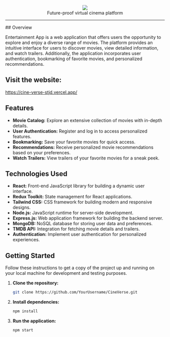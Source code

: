 <p align="center">
    <img src="../../asset/logo.png"><br>
    Future-proof virtual cinema platform
</p>

<hr>
## Overview

Entertainment App is a web application that offers users the opportunity to explore and enjoy a diverse range of movies. The platform provides an intuitive interface for users to discover movies, view detailed information, and watch trailers. Additionally, the application incorporates user authentication, bookmarking of favorite movies, and personalized recommendations.

## Visit the website:
   https://cine-verse-stjd.vercel.app/

## Features

- **Movie Catalog:** Explore an extensive collection of movies with in-depth details.
- **User Authentication:** Register and log in to access personalized features.
- **Bookmarking:** Save your favorite movies for quick access.
- **Recommendations:** Receive personalized movie recommendations based on your preferences.
- **Watch Trailers:** View trailers of your favorite movies for a sneak peek.

## Technologies Used

- **React:** Front-end JavaScript library for building a dynamic user interface.
- **Redux Toolkit:** State management for React applications.
- **Tailwind CSS:** CSS framework for building modern and responsive designs.
- **Node.js:** JavaScript runtime for server-side development.
- **Express.js:** Web application framework for building the backend server.
- **MongoDB:** NoSQL database for storing user data and preferences.
- **TMDB API:** Integration for fetching movie details and trailers.
- **Authentication:** Implement user authentication for personalized experiences.

## Getting Started

Follow these instructions to get a copy of the project up and running on your local machine for development and testing purposes.

1. **Clone the repository:**

   ```bash
   git clone https://github.com/YourUsername/CineVerse.git

2. **Install dependencies:**
   ```bash
   npm install

3. **Run the application:**
   ```bash
   npm start
